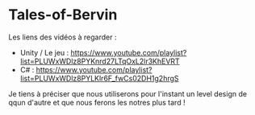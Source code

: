 # Tales-of-Bervin

Les liens des vidéos à regarder :

- Unity / Le jeu : https://www.youtube.com/playlist?list=PLUWxWDlz8PYKnrd27LTqOxL2lr3KhEVRT
- C# : https://www.youtube.com/playlist?list=PLUWxWDlz8PYLKlr6F_fwCs02DH1g2hrgS

Je tiens à préciser que nous utiliserons pour l'instant un level design de qqun d'autre et que nous ferons les notres plus tard ! 
